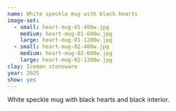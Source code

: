 ```yaml
---
name: White speckle mug with black hearts
image-set:
  - small: heart-mug-01-400w.jpg
    medium: heart-mug-01-600w.jpg
    large: heart-mug-01-1200w.jpg
  - small: heart-mug-02-400w.jpg
    medium: heart-mug-02-600w.jpg
    large: heart-mug-02-1200w.jpg
clay: Iceman stoneware
year: 2025
show: yes
---
```


White speckle mug with black hearts and black interior.